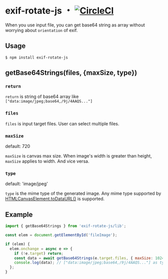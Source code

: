 # exif-rotate-js ・ [![CircleCI](https://circleci.com/gh/hanagejet/exif-rotate-js.svg?style=svg)](https://circleci.com/gh/hanagejet/exif-rotate-js)

When you use input file, you can get base64 string as array without worrying about `orientation` of exif.

## Usage

```
$ npm install exif-rotate-js
```

## getBase64Strings(files, {maxSize, type})

### `return`

`return` is string of base64 array like `["data:image/jpeg;base64,/9j/4AAQS..."]`

### `files`

`files` is input target files. User can select multiple files.

### `maxSize`

default: 720

`maxSize` is canvas max size. When image's width is greater than height, `maxSize` applies to width. And vice versa.

### `type`

default: 'image/jpeg'

`type` is the mime type of the generated image. Any mime type supported by [HTMLCanvasElement.toDataURL()](https://developer.mozilla.org/en-US/docs/Web/API/HTMLCanvasElement/toDataURL#Syntax) is supported.

## Example

```js
import { getBase64Strings } from 'exif-rotate-js/lib';

const elem = document.getElementById('fileImage');

if (elem) {
  elem.onchange = async e => {
    if (!e.target) return;
    const data = await getBase64Strings(e.target.files, { maxSize: 1024 });
    console.log(data); // ["data:image/jpeg;base64,/9j/4AAQS..."] as type of Array
  };
}
```
